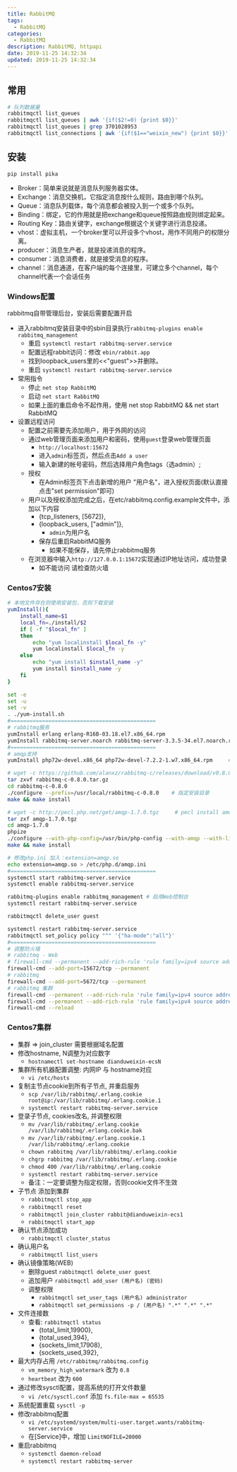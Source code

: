 ```yaml
---
title: RabbitMQ
tags: 
  - RabbitMQ
categories: 
  - RabbitMQ
description: RabbitMQ, httpapi
date: 2019-11-25 14:32:34
updated: 2019-11-25 14:32:34
---
```


## 常用

```sh
# 队列数据量
rabbitmqctl list_queues
rabbitmqctl list_queues | awk '{if($2!=0) {print $0}}'
rabbitmqctl list_queues | grep 3701028953
rabbitmqctl list_connections | awk '{if($1=="weixin_new") {print $0}}'
```

## 安装

`pip install pika`

+ Broker：简单来说就是消息队列服务器实体。
+ Exchange：消息交换机，它指定消息按什么规则，路由到哪个队列。
+ Queue：消息队列载体，每个消息都会被投入到一个或多个队列。
+ Binding：绑定，它的作用就是把exchange和queue按照路由规则绑定起来。
+ Routing Key：路由关键字，exchange根据这个关键字进行消息投递。
+ vhost：虚拟主机，一个broker里可以开设多个vhost，用作不同用户的权限分离。
+ producer：消息生产者，就是投递消息的程序。
+ consumer：消息消费者，就是接受消息的程序。
+ channel：消息通道，在客户端的每个连接里，可建立多个channel，每个channel代表一个会话任务

### Windows配置

rabbitmq自带管理后台，安装后需要配置开启

+ 进入rabbitmq安装目录中的sbin目录执行`rabbitmq-plugins enable rabbitmq_management`
  + 重启 `systemctl restart rabbitmq-server.service`
  + 配置远程rabbit访问：修改 `ebin/rabbit.app`
  + 找到loopback_users里的<<"guest">>并删除。
  + 重启 `systemctl restart rabbitmq-server.service`
+ 常用指令
  + 停止 `net stop RabbitMQ`
  + 启动 `net start RabbitMQ`
  + 如果上面的重启命令不起作用，使用 net stop RabbitMQ && net start RabbitMQ
+ 设置远程访问
  + 配置之前需要先添加用户，用于外网的访问
  + 通过web管理页面来添加用户和密码，使用`guest`登录web管理页面
    + `http://localhost:15672`
    + 进入`admin`标签页，然后点击`Add a user`
    + 输入新建的帐号密码，然后选择用户角色tags（选admin）;
  + 授权
    + 在Admin标签页下点击新增的用户 "用户名"，进入授权页面(默认直接点击"set permission"即可)
  + 用户以及授权添加完成之后，在etc/rabbitmq.config.example文件中，添加以下内容
    + {tcp_listeners, [5672]},
    + {loopback_users, ["admin"]},
      + `admin`为用户名
    + 保存后重启RabbitMQ服务
      + 如果不能保存，请先停止rabbitmq服务
  + 在浏览器中输入`http://127.0.0.1:15672`实现通过IP地址访问，成功登录
    + 如不能访问 请检查防火墙

### Centos7安装

```sh
# 本地文件存在则使用安装包，否则下载安装
yumInstall(){
    install_name=$1
    local_fn=./install/$2
    if [ -f "$local_fn" ]
    then
        echo "yum localinstall $local_fn -y"
        yum localinstall $local_fn -y
    else
        echo "yum install $install_name -y"
        yum install $install_name -y
    fi
}
```

```sh
set -e
set -u
set -v
. ./yum-install.sh
#==============================================
# rabbitmq服务
yumInstall erlang erlang-R16B-03.18.el7.x86_64.rpm
yumInstall rabbitmq-server.noarch rabbitmq-server-3.3.5-34.el7.noarch.rpm
#==============================================
# amqp支持
yumInstall php72w-devel.x86_64 php72w-devel-7.2.2-1.w7.x86_64.rpm     #目的是准备phpize命令

# wget -c https://github.com/alanxz/rabbitmq-c/releases/download/v0.8.0/rabbitmq-c-0.8.0.tar.gz
tar zxvf rabbitmq-c-0.8.0.tar.gz
cd rabbitmq-c-0.8.0
./configure --prefix=/usr/local/rabbitmq-c-0.8.0    # 指定安装目录
make && make install

# wget -c http://pecl.php.net/get/amqp-1.7.0.tgz     # pecl install amqp-1.7.0.tgz
tar zxf amqp-1.7.0.tgz
cd amqp-1.7.0
phpize
./configure --with-php-config=/usr/bin/php-config --with-amqp --with-librabbitmq-dir=/usr/local/rabbitmq-c-0.8.0/
make && make install

# 修改php.ini 加入：extension=amqp.so
echo extension=amqp.so > /etc/php.d/amqp.ini
#==============================================
systemctl start rabbitmq-server.service
systemctl enable rabbitmq-server.service

rabbitmq-plugins enable rabbitmq_management # 启用Web控制台
systemctl restart rabbitmq-server.service

rabbitmqctl delete_user guest

systemctl restart rabbitmq-server.service
rabbitmqctl set_policy policy "^" '{"ha-mode":"all"}'
#==============================================
# 调整防火墙
# rabbitmq - Web
# firewall-cmd --permanent --add-rich-rule 'rule family=ipv4 source address=172.19.0.0/16 port port=15672 protocol=tcp accept'
firewall-cmd --add-port=15672/tcp --permanent
# rabbitmq
firewall-cmd --add-port=5672/tcp --permanent
# rabbitmq 集群
firewall-cmd --permanent --add-rich-rule 'rule family=ipv4 source address=172.19.0.0/16 port port=4369 protocol=tcp accept'
firewall-cmd --permanent --add-rich-rule 'rule family=ipv4 source address=172.19.0.0/16 port port=25672 protocol=tcp accept'
firewall-cmd --reload
```

### Centos7集群

+ 集群 => join_cluster 需要根据域名配置
+ 修改hostname, N调整为对应数字
  + `hostnamectl set-hostname dianduweixin-ecsN`
+ 集群所有机器配置调整: 内网IP 与 hostname对应
  + `vi /etc/hosts`
+ 复制主节点cookie到所有子节点, 并重启服务
  + `scp /var/lib/rabbitmq/.erlang.cookie root@ip:/var/lib/rabbitmq/.erlang.cookie.1`
  + `systemctl restart rabbitmq-server.service`
+ 登录子节点, cookies改名, 并调整权限
  + `mv /var/lib/rabbitmq/.erlang.cookie /var/lib/rabbitmq/.erlang.cookie.bak`
  + `mv /var/lib/rabbitmq/.erlang.cookie.1 /var/lib/rabbitmq/.erlang.cookie`
  + `chown rabbitmq /var/lib/rabbitmq/.erlang.cookie`
  + `chgrp rabbitmq /var/lib/rabbitmq/.erlang.cookie`
  + `chmod 400 /var/lib/rabbitmq/.erlang.cookie`
  + `systemctl restart rabbitmq-server.service`
  + 备注：一定要调整为指定权限，否则cookie文件不生效
+ 子节点 添加到集群
  + `rabbitmqctl stop_app`
  + `rabbitmqctl reset`
  + `rabbitmqctl join_cluster rabbit@dianduweixin-ecs1`
  + `rabbitmqctl start_app`
+ 确认节点添加成功
  + `rabbitmqctl cluster_status`
+ 确认用户名
  + `rabbitmqctl list_users`
+ 确认镜像策略(WEB)
  + 删除guest `rabbitmqctl delete_user guest`
  + 追加用户 `rabbitmqctl add_user (用户名) (密码)`
  + 调整权限
    + `rabbitmqctl set_user_tags (用户名) administrator`
    + `rabbitmqctl set_permissions -p / (用户名) ".*" ".*" ".*"`
+ 文件连接数
  + 查看: `rabbitmqctl status`
    + {total_limit,19900},
    + {total_used,394},
    + {sockets_limit,17908},
    + {sockets_used,392},
+ 最大内存占用 `/etc/rabbitmq/rabbitmq.config`
  + `vm_memory_high_watermark` 改为 `0.8`
  + `heartbeat` 改为 `600`
+ 通过修改sysctl配置，提高系统的打开文件数量
  + `vi /etc/sysctl.conf` 添加 `fs.file-max = 65535`
+ 系统配置重载 `sysctl -p`
+ 修改rabbitmq配置
  + `vi /etc/systemd/system/multi-user.target.wants/rabbitmq-server.service`
  + 在[Service]中，增加 `LimitNOFILE=20000`
+ 重启rabbitmq
  + `systemctl daemon-reload`
  + `systemctl restart rabbitmq-server`